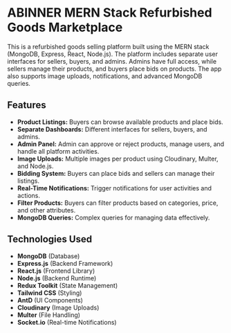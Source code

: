 # ABINNER MERN Stack Refurbished Goods Marketplace

This is a refurbished goods selling platform built using the MERN stack (MongoDB, Express, React, Node.js). The platform includes separate user interfaces for sellers, buyers, and admins. Admins have full access, while sellers manage their products, and buyers place bids on products. The app also supports image uploads, notifications, and advanced MongoDB queries.

## Features
- **Product Listings:** Buyers can browse available products and place bids.
- **Separate Dashboards:** Different interfaces for sellers, buyers, and admins.
- **Admin Panel:** Admin can approve or reject products, manage users, and handle all platform activities.
- **Image Uploads:** Multiple images per product using Cloudinary, Multer, and Node.js.
- **Bidding System:** Buyers can place bids and sellers can manage their listings.
- **Real-Time Notifications:** Trigger notifications for user activities and actions.
- **Filter Products:** Buyers can filter products based on categories, price, and other attributes.
- **MongoDB Queries:** Complex queries for managing data effectively.

## Technologies Used
- **MongoDB** (Database)
- **Express.js** (Backend Framework)
- **React.js** (Frontend Library)
- **Node.js** (Backend Runtime)
- **Redux Toolkit** (State Management)
- **Tailwind CSS** (Styling)
- **AntD** (UI Components)
- **Cloudinary** (Image Uploads)
- **Multer** (File Handling)
- **Socket.io** (Real-time Notifications)
